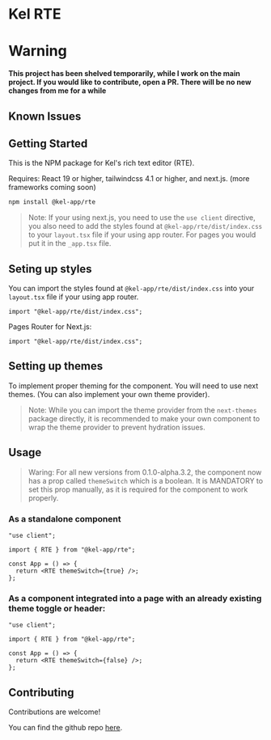 # Kel RTE

# Warning

**This project has been shelved temporarily, while I work on the main project. If you would like to contribute, open a PR. There will be no new changes from me for a while**

## Known Issues

## Getting Started

This is the NPM package for Kel's rich text editor (RTE).

Requires: React 19 or higher, tailwindcss 4.1 or higher, and next.js. (more frameworks coming soon)

```bash
npm install @kel-app/rte
```

> Note: If your using next.js, you need to use the `use client` directive, you also need to add the styles found at `@kel-app/rte/dist/index.css` to your `layout.tsx` file if your using app router. For pages you would put it in the `_app.tsx` file.

## Seting up styles

You can import the styles found at `@kel-app/rte/dist/index.css` into your `layout.tsx` file if your using app router.

```tsx
import "@kel-app/rte/dist/index.css";
```

Pages Router for Next.js:

```tsx
import "@kel-app/rte/dist/index.css";
```

## Setting up themes

To implement proper theming for the component. You will need to use next themes. (You can also implement your own theme provider).

> Note: While you can import the theme provider from the `next-themes` package directly, it is recommended to make your own component to wrap the theme provider to prevent hydration issues.

## Usage

> Waring: For all new versions from 0.1.0-alpha.3.2, the component now has a prop called `themeSwitch` which is a boolean. It is MANDATORY to set this prop manually, as it is required for the component to work properly.

### As a standalone component

```tsx
"use client";

import { RTE } from "@kel-app/rte";

const App = () => {
  return <RTE themeSwitch={true} />;
};
```

### As a component integrated into a page with an already existing theme toggle or header:

```tsx
"use client";

import { RTE } from "@kel-app/rte";

const App = () => {
  return <RTE themeSwitch={false} />;
};
```

## Contributing

Contributions are welcome!

You can find the github repo [here](https://github.com/Kel-app/RTE).
